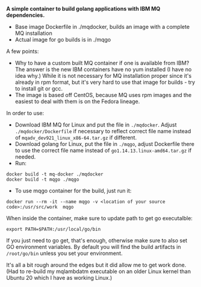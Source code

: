 **A simple container to build golang applications with IBM MQ dependencies.**

- Base image Dockerfile in ./mqdocker, builds an image with a complete MQ installation
- Actual image for go builds is in ./mqgo

A few points:

- Why to have a custom built MQ container if one is available from IBM? The answer is the new IBM containers have no yum installed (I have no idea why.) While it is not necessary for MQ installation proper since it's already in rpm format, but it's very hard to use that image for builds - try to install git or gcc.
- The image is based off CentOS, because MQ uses rpm images and the easiest to deal with them is on the Fedora lineage.

In order to use:

- Download IBM MQ for Linux and put the file in `./mqdocker`. Adjust `./mqdocker/Dockerfile` if necessary to reflect correct file name instead of `mqadv_dev921_linux_x86-64.tar.gz` if different.
- Download golang for Linux, put the file in `./mqgo`, adjust Dockerfile there to use the correct file name instead of `go1.14.13.linux-amd64.tar.gz` if needed.
- Run:

``` 
docker build -t mq-docker ./mqdocker
docker build -t mqgo ./mqgo
```

- To use mqgo container for the build, just run it:

``` 
docker run --rm -it --name mqgo -v <location of your source code>:/usr/src/work  mqgo
``` 

When inside the container, make sure to update path to get go executalble:

``` 
export PATH=$PATH:/usr/local/go/bin
``` 

If you just need to go get, that's enough, otherwise make sure to also set GO environment variables. By default you will find the build artifacts in `/root/go/bin` unless you set your environment.

It's all a bit rough around the edges but it did allow me to get work done. (Had to re-build my mqlambdatm executable on an older Linux kernel than Ubuntu 20 which I have as working Linux.)

